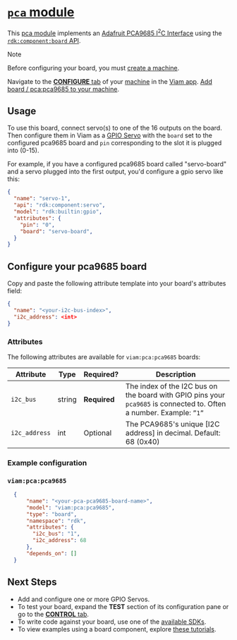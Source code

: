 # [`pca` module](https://github.com/viam-modules/pca)

This [pca module](https://app.viam.com/module/viam/pca) implements an [Adafruit PCA9685 I<sup>2</sup>C Interface](https://www.adafruit.com/product/815) using the [`rdk:component:board` API](https://docs.viam.com/appendix/apis/components/board/).

> [!NOTE]
> Before configuring your board, you must [create a machine](https://docs.viam.com/cloud/machines/#add-a-new-machine).

Navigate to the [**CONFIGURE** tab](https://docs.viam.com/configure/) of your [machine](https://docs.viam.com/fleet/machines/) in the [Viam app](https://app.viam.com/).
[Add board / pca:pca9685 to your machine](https://docs.viam.com/configure/#components).

## Usage
To use this board, connect servo(s) to one of the 16 outputs on the board. Then configure them in Viam as a [GPIO Servo](https://docs.viam.com/operate/reference/components/servo/gpio/) with the `board` set to the configured pca9685 board and `pin` corresponding to the slot it is plugged into (0-15).

For example, if you have a configured pca9685 board called "servo-board" and a servo plugged into the first output, you'd configure a gpio servo like this:

```json
{
  "name": "servo-1",
  "api": "rdk:component:servo",
  "model": "rdk:builtin:gpio",
  "attributes": {
    "pin": "0",
    "board": "servo-board",
  }
}
```

## Configure your pca9685 board
Copy and paste the following attribute template into your board's attributes field:

```json
{
  "name": "<your-i2c-bus-index>",
  "i2c_address": <int>
}
```

### Attributes
The following attributes are available for `viam:pca:pca9685` boards:

| Attribute | Type | Required? | Description |
| --------- | ---- | --------- | ----------  |
| `i2c_bus` | string | **Required** | The index of the I2C bus on the board with GPIO pins your `pca9685` is connected to. Often a number. Example: `”1”` |
| `i2c_address` | int | Optional | The PCA9685's unique [I2C address] in decimal. Default: 68 (0x40)|

### Example configuration

### `viam:pca:pca9685`
```json
  {
      "name": "<your-pca-pca9685-board-name>",
      "model": "viam:pca:pca9685",
      "type": "board",
      "namespace": "rdk",
      "attributes": {
        "i2c_bus": "1",
        "i2c_address": 68
      },
      "depends_on": []
  }
```

## Next Steps
- Add and configure one or more GPIO Servos.
- To test your board, expand the **TEST** section of its configuration pane or go to the [**CONTROL** tab](https://docs.viam.com/fleet/control/).
- To write code against your board, use one of the [available SDKs](https://docs.viam.com/sdks/).
- To view examples using a board component, explore [these tutorials](https://docs.viam.com/tutorials/).
